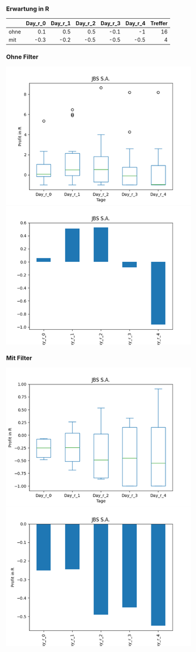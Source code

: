 ### Erwartung in R
|      |   Day_r_0 |   Day_r_1 |   Day_r_2 |   Day_r_3 |   Day_r_4 |   Treffer |
|:-----|----------:|----------:|----------:|----------:|----------:|----------:|
| ohne |       0.1 |       0.5 |       0.5 |      -0.1 |      -1   |        16 |
| mit  |      -0.3 |      -0.2 |      -0.5 |      -0.5 |      -0.5 |         4 |

### Ohne Filter
![image info](./data/JBSAY_box_all.png)
![image info](./data/JBSAY_median_all.png)

### Mit Filter
![image info](./data/JBSAY_box_filtered.png)
![image info](./data/JBSAY_median_filtered.png)
